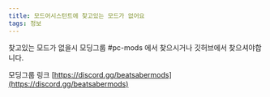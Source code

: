 ```yaml
---
title: 모드어시스턴트에 찾고있는 모드가 없어요
tags: 정보
---
```


찾고있는 모드가 없을시 모딩그룹 #pc-mods 에서 찾으시거나  깃허브에서 찾으셔야합니다.

모딩그룹 링크 [https://discord.gg/beatsabermods](https://discord.gg/beatsabermods)